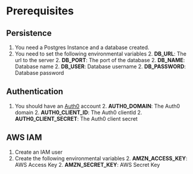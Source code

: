 # Prerequisites

## Persistence

1. You need a Postgres Instance and a database created.
1. You need to set the following environmental variables
    2. **DB_URL**: The url to the server
    2. **DB_PORT**: The port of the database
    2. **DB_NAME**: Database name
    2. **DB_USER**: Database username
    2. **DB_PASSWORD**: Database password

## Authentication

1. You should have an [Auth0](https://auth0.com/signup) account
    2. **AUTH0_DOMAIN**: The Auth0 domain
    2. **AUTH0_CLIENT_ID**: The Auth0 clientId
    2. **AUTH0_CLIENT_SECRET**: The Auth0 client secret

## AWS IAM

1. Create an IAM user
1. Create the following environmental variables
    2. **AMZN_ACCESS_KEY**: AWS Access Key
    2. **AMZN_SECRET_KEY**: AWS Secret Key